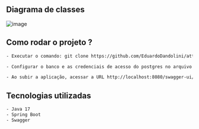 ## Diagrama de classes 
![image](https://github.com/EduardoDandolini/attus-api/assets/130665098/2b9a25d2-aa5e-439d-8e30-3f80f8b8e17a)

## Como rodar o projeto ?
```bash
- Executar o comando: git clone https://github.com/EduardoDandolini/attus-api.git no diretório de sua preferência
```
```bash
- Configurar o banco e as credenciais de acesso do postgres no arquivo application.properties
 ```
```bash
- Ao subir a aplicação, acessar a URL http://localhost:8080/swagger-ui/index.html#/ para ter total conhecimento dos endpoints disponíveis
```

## Tecnologias utilizadas
```bash
- Java 17
- Spring Boot
- Swagger
